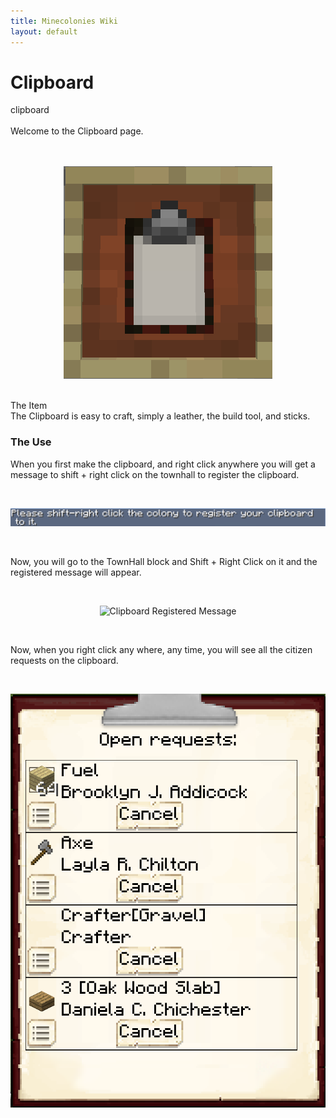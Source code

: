 ```yaml
---
title: Minecolonies Wiki
layout: default
---
```

# Clipboard 

<div class="infobox box text-center">
    <recipe>clipboard</recipe>
</div>
<br>
Welcome to the Clipboard page. 
<br><br>

<br>
<p style="text-align:center;"><img src="../../assets/images/items/clipboard.png" alt="Clipboard"></p>
<br

### The Item
<br>
The Clipboard is easy to craft, simply a leather, the build tool, and sticks.  
<br>

### The Use

When you first make the clipboard, and right click anywhere you will get a message to shift + right click on the townhall to register the clipboard. 

<br>
<p style="text-align:center;"><img src="../../assets/images/items/clipboardinitmessage.png" alt="Clipboard Initial Message"></p>
<br>

Now, you will go to the TownHall block and Shift + Right Click on it and the registered message will appear.

<br>
<p style="text-align:center;"><img src="../../assets/images/items/clipboardregister.png" alt="Clipboard Registered Message"></p>
<br>

Now, when you right click any where, any time, you will see all the citizen requests on the clipboard. 

<br>
<p style="text-align:center;"><img src="../../assets/images/items/clipboarduse.png" alt="Clipboard Use"></p>
<br>

